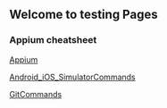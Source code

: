 ## Welcome to testing Pages

### Appium cheatsheet

[Appium](https://skpatro.github.io/testing/appium)
  
[Android_iOS_SimulatorCommands](https://skpatro.github.io/testing/Android_iOS_SimulatorCommands)

[GitCommands](https://skpatro.github.io/testing/gitcommands)


